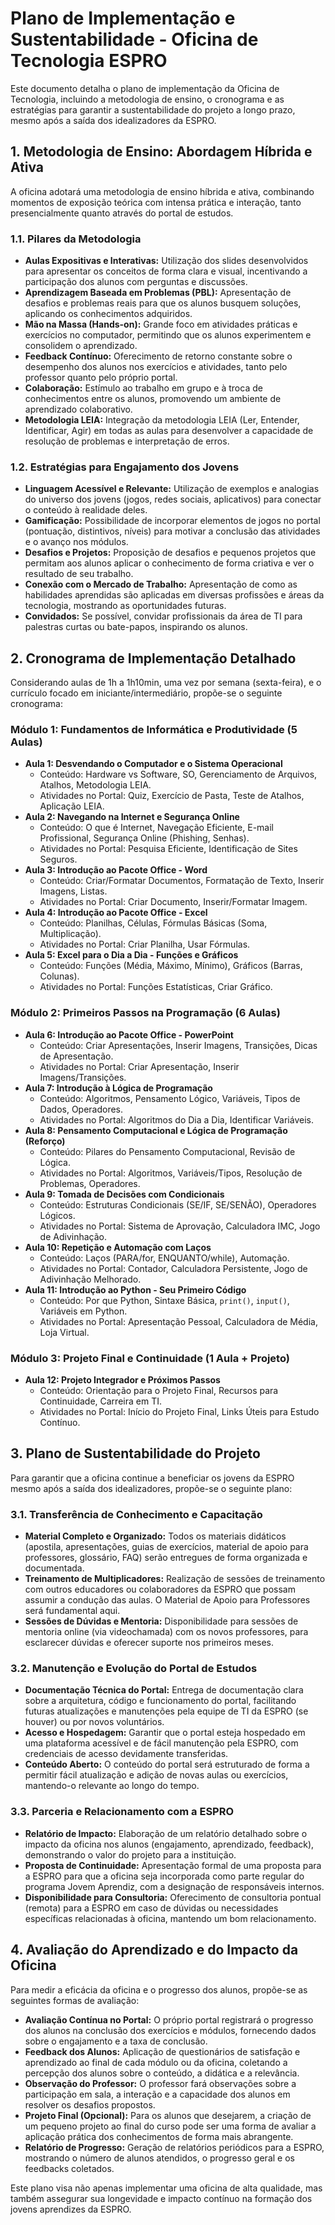 # Plano de Implementação e Sustentabilidade - Oficina de Tecnologia ESPRO

Este documento detalha o plano de implementação da Oficina de Tecnologia, incluindo a metodologia de ensino, o cronograma e as estratégias para garantir a sustentabilidade do projeto a longo prazo, mesmo após a saída dos idealizadores da ESPRO.

## 1. Metodologia de Ensino: Abordagem Híbrida e Ativa

A oficina adotará uma metodologia de ensino híbrida e ativa, combinando momentos de exposição teórica com intensa prática e interação, tanto presencialmente quanto através do portal de estudos.

### 1.1. Pilares da Metodologia

-   **Aulas Expositivas e Interativas:** Utilização dos slides desenvolvidos para apresentar os conceitos de forma clara e visual, incentivando a participação dos alunos com perguntas e discussões.
-   **Aprendizagem Baseada em Problemas (PBL):** Apresentação de desafios e problemas reais para que os alunos busquem soluções, aplicando os conhecimentos adquiridos.
-   **Mão na Massa (Hands-on):** Grande foco em atividades práticas e exercícios no computador, permitindo que os alunos experimentem e consolidem o aprendizado.
-   **Feedback Contínuo:** Oferecimento de retorno constante sobre o desempenho dos alunos nos exercícios e atividades, tanto pelo professor quanto pelo próprio portal.
-   **Colaboração:** Estímulo ao trabalho em grupo e à troca de conhecimentos entre os alunos, promovendo um ambiente de aprendizado colaborativo.
-   **Metodologia LEIA:** Integração da metodologia LEIA (Ler, Entender, Identificar, Agir) em todas as aulas para desenvolver a capacidade de resolução de problemas e interpretação de erros.

### 1.2. Estratégias para Engajamento dos Jovens

-   **Linguagem Acessível e Relevante:** Utilização de exemplos e analogias do universo dos jovens (jogos, redes sociais, aplicativos) para conectar o conteúdo à realidade deles.
-   **Gamificação:** Possibilidade de incorporar elementos de jogos no portal (pontuação, distintivos, níveis) para motivar a conclusão das atividades e o avanço nos módulos.
-   **Desafios e Projetos:** Proposição de desafios e pequenos projetos que permitam aos alunos aplicar o conhecimento de forma criativa e ver o resultado de seu trabalho.
-   **Conexão com o Mercado de Trabalho:** Apresentação de como as habilidades aprendidas são aplicadas em diversas profissões e áreas da tecnologia, mostrando as oportunidades futuras.
-   **Convidados:** Se possível, convidar profissionais da área de TI para palestras curtas ou bate-papos, inspirando os alunos.

## 2. Cronograma de Implementação Detalhado

Considerando aulas de 1h a 1h10min, uma vez por semana (sexta-feira), e o currículo focado em iniciante/intermediário, propõe-se o seguinte cronograma:

### Módulo 1: Fundamentos de Informática e Produtividade (5 Aulas)

-   **Aula 1: Desvendando o Computador e o Sistema Operacional**
    -   Conteúdo: Hardware vs Software, SO, Gerenciamento de Arquivos, Atalhos, Metodologia LEIA.
    -   Atividades no Portal: Quiz, Exercício de Pasta, Teste de Atalhos, Aplicação LEIA.
-   **Aula 2: Navegando na Internet e Segurança Online**
    -   Conteúdo: O que é Internet, Navegação Eficiente, E-mail Profissional, Segurança Online (Phishing, Senhas).
    -   Atividades no Portal: Pesquisa Eficiente, Identificação de Sites Seguros.
-   **Aula 3: Introdução ao Pacote Office - Word**
    -   Conteúdo: Criar/Formatar Documentos, Formatação de Texto, Inserir Imagens, Listas.
    -   Atividades no Portal: Criar Documento, Inserir/Formatar Imagem.
-   **Aula 4: Introdução ao Pacote Office - Excel**
    -   Conteúdo: Planilhas, Células, Fórmulas Básicas (Soma, Multiplicação).
    -   Atividades no Portal: Criar Planilha, Usar Fórmulas.
-   **Aula 5: Excel para o Dia a Dia - Funções e Gráficos**
    -   Conteúdo: Funções (Média, Máximo, Mínimo), Gráficos (Barras, Colunas).
    -   Atividades no Portal: Funções Estatísticas, Criar Gráfico.

### Módulo 2: Primeiros Passos na Programação (6 Aulas)

-   **Aula 6: Introdução ao Pacote Office - PowerPoint**
    -   Conteúdo: Criar Apresentações, Inserir Imagens, Transições, Dicas de Apresentação.
    -   Atividades no Portal: Criar Apresentação, Inserir Imagens/Transições.
-   **Aula 7: Introdução à Lógica de Programação**
    -   Conteúdo: Algoritmos, Pensamento Lógico, Variáveis, Tipos de Dados, Operadores.
    -   Atividades no Portal: Algoritmos do Dia a Dia, Identificar Variáveis.
-   **Aula 8: Pensamento Computacional e Lógica de Programação (Reforço)**
    -   Conteúdo: Pilares do Pensamento Computacional, Revisão de Lógica.
    -   Atividades no Portal: Algoritmos, Variáveis/Tipos, Resolução de Problemas, Operadores.
-   **Aula 9: Tomada de Decisões com Condicionais**
    -   Conteúdo: Estruturas Condicionais (SE/IF, SE/SENÃO), Operadores Lógicos.
    -   Atividades no Portal: Sistema de Aprovação, Calculadora IMC, Jogo de Adivinhação.
-   **Aula 10: Repetição e Automação com Laços**
    -   Conteúdo: Laços (PARA/for, ENQUANTO/while), Automação.
    -   Atividades no Portal: Contador, Calculadora Persistente, Jogo de Adivinhação Melhorado.
-   **Aula 11: Introdução ao Python - Seu Primeiro Código**
    -   Conteúdo: Por que Python, Sintaxe Básica, `print()`, `input()`, Variáveis em Python.
    -   Atividades no Portal: Apresentação Pessoal, Calculadora de Média, Loja Virtual.

### Módulo 3: Projeto Final e Continuidade (1 Aula + Projeto)

-   **Aula 12: Projeto Integrador e Próximos Passos**
    -   Conteúdo: Orientação para o Projeto Final, Recursos para Continuidade, Carreira em TI.
    -   Atividades no Portal: Início do Projeto Final, Links Úteis para Estudo Contínuo.

## 3. Plano de Sustentabilidade do Projeto

Para garantir que a oficina continue a beneficiar os jovens da ESPRO mesmo após a saída dos idealizadores, propõe-se o seguinte plano:

### 3.1. Transferência de Conhecimento e Capacitação

-   **Material Completo e Organizado:** Todos os materiais didáticos (apostila, apresentações, guias de exercícios, material de apoio para professores, glossário, FAQ) serão entregues de forma organizada e documentada.
-   **Treinamento de Multiplicadores:** Realização de sessões de treinamento com outros educadores ou colaboradores da ESPRO que possam assumir a condução das aulas. O Material de Apoio para Professores será fundamental aqui.
-   **Sessões de Dúvidas e Mentoria:** Disponibilidade para sessões de mentoria online (via videochamada) com os novos professores, para esclarecer dúvidas e oferecer suporte nos primeiros meses.

### 3.2. Manutenção e Evolução do Portal de Estudos

-   **Documentação Técnica do Portal:** Entrega de documentação clara sobre a arquitetura, código e funcionamento do portal, facilitando futuras atualizações e manutenções pela equipe de TI da ESPRO (se houver) ou por novos voluntários.
-   **Acesso e Hospedagem:** Garantir que o portal esteja hospedado em uma plataforma acessível e de fácil manutenção pela ESPRO, com credenciais de acesso devidamente transferidas.
-   **Conteúdo Aberto:** O conteúdo do portal será estruturado de forma a permitir fácil atualização e adição de novas aulas ou exercícios, mantendo-o relevante ao longo do tempo.

### 3.3. Parceria e Relacionamento com a ESPRO

-   **Relatório de Impacto:** Elaboração de um relatório detalhado sobre o impacto da oficina nos alunos (engajamento, aprendizado, feedback), demonstrando o valor do projeto para a instituição.
-   **Proposta de Continuidade:** Apresentação formal de uma proposta para a ESPRO para que a oficina seja incorporada como parte regular do programa Jovem Aprendiz, com a designação de responsáveis internos.
-   **Disponibilidade para Consultoria:** Oferecimento de consultoria pontual (remota) para a ESPRO em caso de dúvidas ou necessidades específicas relacionadas à oficina, mantendo um bom relacionamento.

## 4. Avaliação do Aprendizado e do Impacto da Oficina

Para medir a eficácia da oficina e o progresso dos alunos, propõe-se as seguintes formas de avaliação:

-   **Avaliação Contínua no Portal:** O próprio portal registrará o progresso dos alunos na conclusão dos exercícios e módulos, fornecendo dados sobre o engajamento e a taxa de conclusão.
-   **Feedback dos Alunos:** Aplicação de questionários de satisfação e aprendizado ao final de cada módulo ou da oficina, coletando a percepção dos alunos sobre o conteúdo, a didática e a relevância.
-   **Observação do Professor:** O professor fará observações sobre a participação em sala, a interação e a capacidade dos alunos em resolver os desafios propostos.
-   **Projeto Final (Opcional):** Para os alunos que desejarem, a criação de um pequeno projeto ao final do curso pode ser uma forma de avaliar a aplicação prática dos conhecimentos de forma mais abrangente.
-   **Relatório de Progresso:** Geração de relatórios periódicos para a ESPRO, mostrando o número de alunos atendidos, o progresso geral e os feedbacks coletados.

Este plano visa não apenas implementar uma oficina de alta qualidade, mas também assegurar sua longevidade e impacto contínuo na formação dos jovens aprendizes da ESPRO.


